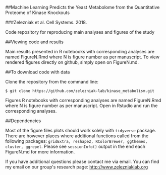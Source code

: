 ##Machine Learning Predicts the Yeast Metabolome from the Quantitative Proteome of Kinase Knockouts

###Zelezniak et al. Cell Systems. 2018.

Code repository for reproducing main analyses and figures of the study

##Viewing code and results

Main results presented in R notebooks with corresponding analyses are named FigureN.Rmd where N is figure number as per manuscript.
To view rendered figures directly on github, simply open on FigureN.md.

##To download code with data

Clone the repository from the command line:
```
$ git clone https://github.com/zelezniak-lab/kinase_metabolism.git
```
Figures R notebooks with corresponding analyses are named FigureN.Rmd where N is figure number as per manuscript.
Open in Rstudio and run the corresponding analyses.

##Dependencies

Most of the figure files plots should work solely with `tidyverse` package. 
There are however places where additional functions called from the following packages: `gridExtra, reshape2, RColorBrewer, ggthemes, cluster, ggrepel`.
Please see `sessionInfo()` output in the end each FigureN.md for more information.

If you have additional questions please contact me via email. 
You can find my email on our group's research page: http://www.zelezniaklab.org



